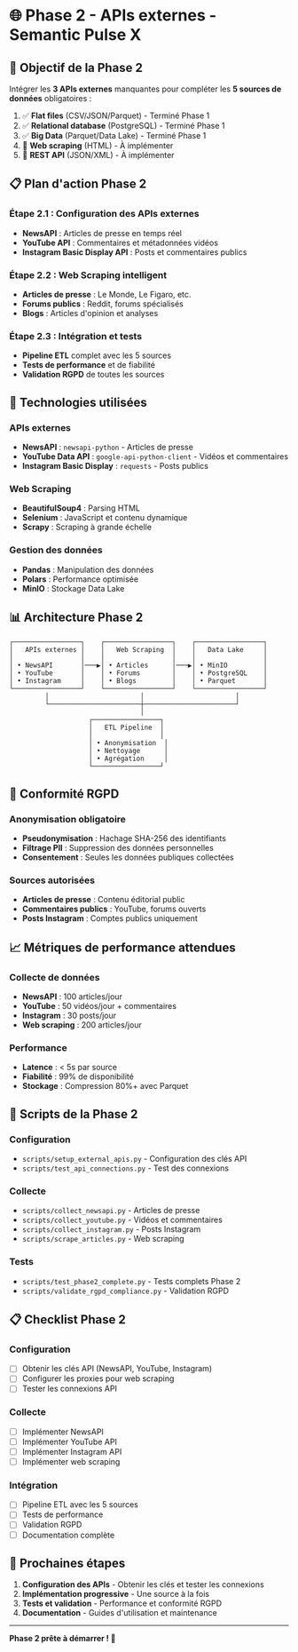 # 🌐 Phase 2 - APIs externes - Semantic Pulse X

## 🎯 Objectif de la Phase 2

Intégrer les **3 APIs externes** manquantes pour compléter les **5 sources de données** obligatoires :

1. ✅ **Flat files** (CSV/JSON/Parquet) - Terminé Phase 1
2. ✅ **Relational database** (PostgreSQL) - Terminé Phase 1  
3. ✅ **Big Data** (Parquet/Data Lake) - Terminé Phase 1
4. 🔄 **Web scraping** (HTML) - À implémenter
5. 🔄 **REST API** (JSON/XML) - À implémenter

## 📋 Plan d'action Phase 2

### Étape 2.1 : Configuration des APIs externes
- **NewsAPI** : Articles de presse en temps réel
- **YouTube API** : Commentaires et métadonnées vidéos
- **Instagram Basic Display API** : Posts et commentaires publics

### Étape 2.2 : Web Scraping intelligent
- **Articles de presse** : Le Monde, Le Figaro, etc.
- **Forums publics** : Reddit, forums spécialisés
- **Blogs** : Articles d'opinion et analyses

### Étape 2.3 : Intégration et tests
- **Pipeline ETL** complet avec les 5 sources
- **Tests de performance** et de fiabilité
- **Validation RGPD** de toutes les sources

## 🔧 Technologies utilisées

### APIs externes
- **NewsAPI** : `newsapi-python` - Articles de presse
- **YouTube Data API** : `google-api-python-client` - Vidéos et commentaires
- **Instagram Basic Display** : `requests` - Posts publics

### Web Scraping
- **BeautifulSoup4** : Parsing HTML
- **Selenium** : JavaScript et contenu dynamique
- **Scrapy** : Scraping à grande échelle

### Gestion des données
- **Pandas** : Manipulation des données
- **Polars** : Performance optimisée
- **MinIO** : Stockage Data Lake

## 📊 Architecture Phase 2

```
┌─────────────────┐    ┌─────────────────┐    ┌─────────────────┐
│   APIs externes │    │   Web Scraping  │    │   Data Lake     │
│                 │    │                 │    │                 │
│ • NewsAPI       │───▶│ • Articles      │───▶│ • MinIO         │
│ • YouTube       │    │ • Forums        │    │ • PostgreSQL    │
│ • Instagram     │    │ • Blogs         │    │ • Parquet       │
└─────────────────┘    └─────────────────┘    └─────────────────┘
         │                       │                       │
         └───────────────────────┼───────────────────────┘
                                 │
                    ┌─────────────────┐
                    │   ETL Pipeline  │
                    │                 │
                    │ • Anonymisation  │
                    │ • Nettoyage      │
                    │ • Agrégation     │
                    └─────────────────┘
```

## 🔐 Conformité RGPD

### Anonymisation obligatoire
- **Pseudonymisation** : Hachage SHA-256 des identifiants
- **Filtrage PII** : Suppression des données personnelles
- **Consentement** : Seules les données publiques collectées

### Sources autorisées
- **Articles de presse** : Contenu éditorial public
- **Commentaires publics** : YouTube, forums ouverts
- **Posts Instagram** : Comptes publics uniquement

## 📈 Métriques de performance attendues

### Collecte de données
- **NewsAPI** : 100 articles/jour
- **YouTube** : 50 vidéos/jour + commentaires
- **Instagram** : 30 posts/jour
- **Web scraping** : 200 articles/jour

### Performance
- **Latence** : < 5s par source
- **Fiabilité** : 99% de disponibilité
- **Stockage** : Compression 80%+ avec Parquet

## 🚀 Scripts de la Phase 2

### Configuration
- `scripts/setup_external_apis.py` - Configuration des clés API
- `scripts/test_api_connections.py` - Test des connexions

### Collecte
- `scripts/collect_newsapi.py` - Articles de presse
- `scripts/collect_youtube.py` - Vidéos et commentaires
- `scripts/collect_instagram.py` - Posts Instagram
- `scripts/scrape_articles.py` - Web scraping

### Tests
- `scripts/test_phase2_complete.py` - Tests complets Phase 2
- `scripts/validate_rgpd_compliance.py` - Validation RGPD

## 📋 Checklist Phase 2

### Configuration
- [ ] Obtenir les clés API (NewsAPI, YouTube, Instagram)
- [ ] Configurer les proxies pour web scraping
- [ ] Tester les connexions API

### Collecte
- [ ] Implémenter NewsAPI
- [ ] Implémenter YouTube API
- [ ] Implémenter Instagram API
- [ ] Implémenter web scraping

### Intégration
- [ ] Pipeline ETL avec les 5 sources
- [ ] Tests de performance
- [ ] Validation RGPD
- [ ] Documentation complète

## 🎯 Prochaines étapes

1. **Configuration des APIs** - Obtenir les clés et tester les connexions
2. **Implémentation progressive** - Une source à la fois
3. **Tests et validation** - Performance et conformité RGPD
4. **Documentation** - Guides d'utilisation et maintenance

---

**Phase 2 prête à démarrer ! 🚀**
